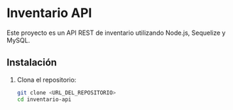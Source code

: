 # Inventario API

Este proyecto es un API REST de inventario utilizando Node.js, Sequelize y MySQL.

## Instalación

1. Clona el repositorio:
   ```bash
   git clone <URL_DEL_REPOSITORIO>
   cd inventario-api
